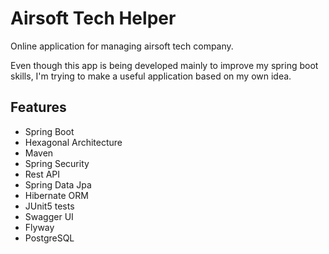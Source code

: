 # Airsoft Tech Helper
Online application for managing airsoft tech company.  
  
Even though this app is being developed mainly to improve my spring boot skills, 
I'm trying to make a useful application based on my own idea.

## Features
- Spring Boot
- Hexagonal Architecture
- Maven
- Spring Security
- Rest API
- Spring Data Jpa
- Hibernate ORM
- JUnit5 tests
- Swagger UI
- Flyway
- PostgreSQL


